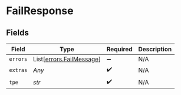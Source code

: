 # FailResponse


## Fields

| Field                                                          | Type                                                           | Required                                                       | Description                                                    |
| -------------------------------------------------------------- | -------------------------------------------------------------- | -------------------------------------------------------------- | -------------------------------------------------------------- |
| `errors`                                                       | List[[errors.FailMessage](../../models/errors/failmessage.md)] | :heavy_minus_sign:                                             | N/A                                                            |
| `extras`                                                       | *Any*                                                          | :heavy_check_mark:                                             | N/A                                                            |
| `tpe`                                                          | *str*                                                          | :heavy_check_mark:                                             | N/A                                                            |